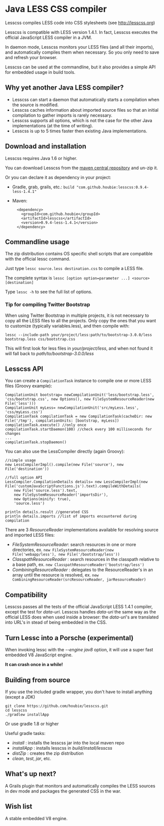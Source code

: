 Java LESS CSS compiler
======================

Lesscss compiles LESS code into CSS stylesheets (see <http://lesscss.org>)

Lesscss is compatible with LESS version 1.4.1. In fact, Lesscss executes the official JavaScript LESS compiler in a JVM.

In daemon mode, Lesscss monitors your LESS files (and all their imports), and automatically compiles them when necessary.
So you only need to save and refresh your browser.

Lesscss can be used at the commandline, but it also provides a simple API for embedded usage in build tools.


## Why yet another Java LESS compiler?

* Lesscss can start a daemon that automatically starts a compilation when the source is modified.
* Lesscss caches information about imported source files so that an initial compilation to gather imports is rarely necessary.
* Lesscss supports all options, which is not the case for the other Java implementations (at the time of writing).
* Lesscss is up to 5 times faster then existing Java implementations.


## Download and installation

Lesscss requires Java 1.6 or higher.

You can download Lesscss from the [maven central repository](http://central.maven.org/maven2/com/github/houbie/lesscss/0.9.4-less-1.4.1/lesscss-0.9.4-less-1.4.1.zip)
and un-zip it.

Or you can declare it as dependency in your project:

* Gradle, grab, grails, etc.: `build "com.github.houbie:lesscss:0.9.4-less-1.4.1"`
* Maven:

        <dependency>
          <groupId>com.github.houbie</groupId>
          <artifactId>lesscss</artifactId>
          <version>0.9.4-less-1.4.1</version>
        </dependency>

## Commandline usage

The zip distribution contains OS specific shell scripts that are compatible with the official lessc command.

Just type `lessc source.less destination.css` to compile a LESS file.

The complete syntax is `lessc [option option=parameter ...] <source> [destination]`

Type `lessc -h` to see the full list of options.

### Tip for compiling Twitter Bootstrap

When using Twitter Bootstrap in multiple projects, it is not necessary to copy all the LESS files to all the projects.
Only copy the ones that you want to customize (typically variables.less), and then compile with:

    lessc --include-path your/project/less:path/to/bootstrap-3.0.0/less bootstrap.less css/bootstrap.css

This will first look for less files in _your/project/less_, and when not found it will fall back to _path/to/bootstrap-3.0.0/less_

## Lesscss API

You can create a `CompilationTask` instance to compile one or more LESS files (Groovy example):

    CompilationUnit bootstrap= newCompilationUnit('less/bootstrap.less', 'css/bootstrap.css', new Options(), new FileSystemResourceReader(new File('less')))
    CompilationUnit myLess= newCompilationUnit('src/myLess.less', 'css/myLess.css')
    CompilationTask compilationTask = new CompilationTask(cacheDir: new File('/tmp'), compilationUnits: [bootstrap, myLess])
    compilationTask.execute() //only once
    compilationTask.startDaemon(100) //check every 100 milliseconds for changes
    ...
    compilationTask.stopDaemon()

You can also use the LessCompiler directly (again Groovy):

    //simple usage
    new LessCompilerImpl().compile(new File('source'), new File('destination'))

    //full option API
    LessCompiler.CompilationDetails details= new LessCompilerImpl(new File('customJavaScriptFunctions.js').text).compileWithDetails(
        new File('source.less').text,
        new FileSystemResourceReader('importsDir'),
        new Options(minify: true),
        'source.less')

    println details.result //generated CSS
    println details.imports //list of imports encountered during compilation

There are 3 _ResourceReader_ implementations available for resolving source and imported LESS files:

* _FileSystemResourceReader_: search resources in one or more directories, ex. `new FileSystemResourceReader(new File('webapp/less'), new File('/bootstrap/less'))`
* _ClasspathResourceReader_ : search resources in the classpath relative to a base path, ex. `new ClasspathResourceReader('bootstrap/less')`
* _CombiningResourceReader_ : delegates to the ResourceReader's in an array until the resource is resolved, ex. `new CombiningResourceReader(srcResourceReader, jarResourceReader)`

## Compatibility

Lesscss passes all the tests of the official JavaScript LESS 1.4.1 compiler, except the test for _data-uri_.
Lesscss handles _data-uri_ the same way as the official LESS does when used inside a browser: the _data-uri_'s are translated
into URL's in stead of being embedded in the CSS.

## Turn Lessc into a Porsche (experimental)

When invoking lessc with the  _--engine jav8_ option, it will use a super fast embedded V8 JavaScript engine.

**It can crash once in a while!**

## Building from source
If you use the included gradle wrapper, you don't have to install anything (except a JDK)

    git clone https://github.com/houbie/lesscss.git
    cd lesscss
    ./gradlew installApp

Or use gradle 1.8 or higher

Useful gradle tasks:

* _install_ : installs the lesscss jar into the local maven repo
* _installApp_ : installs lesscss in _build/install/lesscss_
* _distZip_ : creates the zip distribution
* _clean_, _test_, _jar_, etc.

## What's up next?

A Grails plugin that monitors and automatically compiles the LESS sources in dev mode and packages the generated CSS in the war.

## Wish list

A stable embedded V8 engine.
